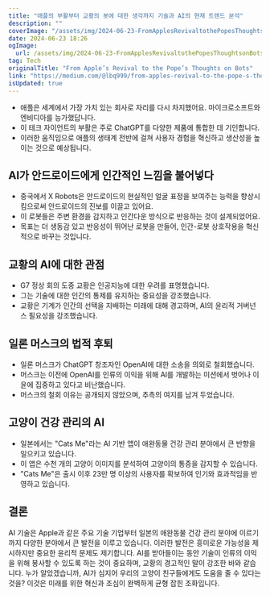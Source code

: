 ```yaml
---
title: "애플의 부활부터 교황의 봇에 대한 생각까지 기술과 AI의 현재 트렌드 분석"
description: ""
coverImage: "/assets/img/2024-06-23-FromApplesRevivaltothePopesThoughtsonBots_0.png"
date: 2024-06-23 18:26
ogImage: 
  url: /assets/img/2024-06-23-FromApplesRevivaltothePopesThoughtsonBots_0.png
tag: Tech
originalTitle: "From Apple’s Revival to the Pope’s Thoughts on Bots"
link: "https://medium.com/@lbq999/from-apples-revival-to-the-pope-s-thoughts-on-bots-b3a19e88ca63"
isUpdated: true
---
```






- 애플은 세계에서 가장 가치 있는 회사로 자리를 다시 차지했어요. 마이크로소프트와 엔비디아를 능가했답니다.
- 이 테크 자이언트의 부활은 주로 ChatGPT를 다양한 제품에 통합한 데 기인합니다.
- 이러한 움직임으로 애플의 생태계 전반에 걸쳐 사용자 경험을 혁신하고 생산성을 높이는 것으로 예상됩니다.

## AI가 안드로이드에게 인간적인 느낌을 불어넣다

- 중국에서 X Robots은 안드로이드의 현실적인 얼굴 표정을 보여주는 능력을 향상시킴으로써 안드로이드의 진보를 이끌고 있어요.
- 이 로봇들은 주변 환경을 감지하고 인간다운 방식으로 반응하는 것이 설계되었어요.
- 목표는 더 생동감 있고 반응성이 뛰어난 로봇을 만들어, 인간-로봇 상호작용을 혁신적으로 바꾸는 것입니다.

## 교황의 AI에 대한 관점

<div class="content-ad"></div>

- G7 정상 회의 도중 교황은 인공지능에 대한 우려를 표명했습니다.
- 그는 기술에 대한 인간의 통제를 유지하는 중요성을 강조했습니다.
- 교황은 기계가 인간의 선택을 지배하는 미래에 대해 경고하며, AI의 윤리적 거버넌스 필요성을 강조했습니다.

## 일론 머스크의 법적 후퇴

- 일론 머스크가 ChatGPT 창조자인 OpenAI에 대한 소송을 의외로 철회했습니다.
- 머스크는 이전에 OpenAI를 인류의 이익을 위해 AI를 개발하는 미션에서 벗어나 이윤에 집중하고 있다고 비난했습니다.
- 머스크의 철회 이유는 공개되지 않았으며, 추측의 여지를 남겨 두었습니다.

## 고양이 건강 관리의 AI

<div class="content-ad"></div>

- 일본에서는 "Cats Me"라는 AI 기반 앱이 애완동물 건강 관리 분야에서 큰 반향을 일으키고 있습니다.
- 이 앱은 수천 개의 고양이 이미지를 분석하여 고양이의 통증을 감지할 수 있습니다.
- "Cats Me"은 출시 이후 23만 명 이상의 사용자를 확보하여 인기와 효과적임을 반영하고 있습니다.

## 결론

AI 기술은 Apple과 같은 주요 기술 기업부터 일본의 애완동물 건강 관리 분야에 이르기까지 다양한 분야에서 큰 발전을 이루고 있습니다. 이러한 발전은 흥미로운 가능성을 제시하지만 중요한 윤리적 문제도 제기합니다. AI를 받아들이는 동안 기술이 인류의 이익을 위해 봉사할 수 있도록 하는 것이 중요하며, 교황의 경고적인 말이 강조한 바와 같습니다. 누가 알았겠습니까, AI가 심지어 우리의 고양이 친구들에게도 도움을 줄 수 있다는 것을? 이것은 미래를 위한 혁신과 조심이 완벽하게 균형 잡힌 조화입니다.